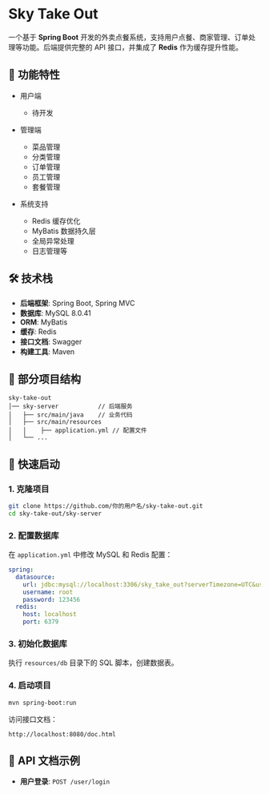 # Sky Take Out

一个基于 **Spring Boot** 开发的外卖点餐系统，支持用户点餐、商家管理、订单处理等功能。后端提供完整的 API 接口，并集成了 **Redis** 作为缓存提升性能。

## 📌 功能特性

* 用户端

  * 待开发
* 管理端

  * 菜品管理
  * 分类管理
  * 订单管理
  * 员工管理
  * 套餐管理
* 系统支持

  * Redis 缓存优化
  * MyBatis 数据持久层
  * 全局异常处理
  * 日志管理等

## 🛠️ 技术栈

* **后端框架**: Spring Boot, Spring MVC
* **数据库**: MySQL 8.0.41
* **ORM**: MyBatis
* **缓存**: Redis
* **接口文档**: Swagger
* **构建工具**: Maven

## 📂 部分项目结构

```
sky-take-out
│── sky-server           // 后端服务
│   ├── src/main/java    // 业务代码
│   ├── src/main/resources
│   │    ├── application.yml // 配置文件
│   └── ...
```

## 🚀 快速启动

### 1. 克隆项目

```bash
git clone https://github.com/你的用户名/sky-take-out.git
cd sky-take-out/sky-server
```

### 2. 配置数据库

在 `application.yml` 中修改 MySQL 和 Redis 配置：

```yaml
spring:
  datasource:
    url: jdbc:mysql://localhost:3306/sky_take_out?serverTimezone=UTC&useUnicode=true&characterEncoding=UTF-8
    username: root
    password: 123456
  redis:
    host: localhost
    port: 6379
```

### 3. 初始化数据库

执行 `resources/db` 目录下的 SQL 脚本，创建数据表。

### 4. 启动项目

```bash
mvn spring-boot:run
```

访问接口文档：

```
http://localhost:8080/doc.html
```

## 📖 API 文档示例

* **用户登录**: `POST /user/login`
